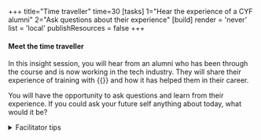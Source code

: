 +++
title="Time traveller"
time=30
[tasks]
    1="Hear the experience of a CYF alumni"
    2="Ask questions about their experience"
[build]
  render = 'never'
  list = 'local'
  publishResources = false
+++

#### Meet the time traveller

In this insight session, you will hear from an alumni who has been through the course and is now working in the tech industry. They will share their experience of training with {{<our-name>}} and how it has helped them in their career.

You will have the opportunity to ask questions and learn from their experience. If you could ask your future self anything about today, what would it be?

<details><summary>Facilitator tips</summary>
Put a call out on main Slack for alumni to volunteer to be a time traveller. They should be prepared to share their experience of the course and answer questions from the class.

Please do this a couple of weeks beforehand to give them time to prepare.

</details>
